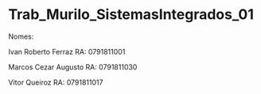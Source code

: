 # Trab_Murilo_SistemasIntegrados_01

Nomes:

Ivan Roberto Ferraz   RA: 0791811001

Marcos Cezar Augusto  RA: 0791811030

Vitor Queiroz         RA: 0791811017
